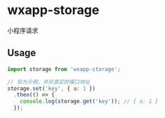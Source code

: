 # wxapp-storage

小程序请求

## Usage

```js
import storage from 'wxapp-storage';

// 仅为示例，并非真实的接口地址
storage.set('key', { a: 1 })
  .then(() => {
    console.log(storage.get('key')); // { a: 1 }
  });
```
